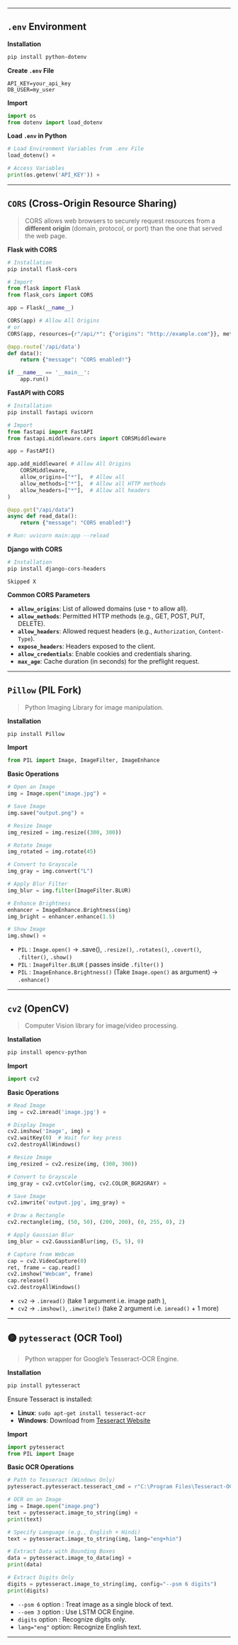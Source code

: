 

---

## **`.env` Environment**

**Installation**
```bash
pip install python-dotenv
```

**Create `.env` File**
```
API_KEY=your_api_key
DB_USER=my_user
```

**Import**
```python
import os
from dotenv import load_dotenv
```

**Load `.env` in Python**
```python
# Load Environment Variables from .env File
load_dotenv() ⭐

# Access Variables
print(os.getenv('API_KEY')) ⭐
```

---
## **`CORS` (Cross-Origin Resource Sharing)**

> CORS allows web browsers to securely request resources from a **different origin** (domain, protocol, or port) than the one that served the web page.


**Flask with CORS**
```bash
# Installation
pip install flask-cors
```

```python
# Import
from flask import Flask
from flask_cors import CORS
```
```python
app = Flask(__name__)

CORS(app) # Allow All Origins
# or
CORS(app, resources={r"/api/*": {"origins": "http://example.com"}}, methods=["GET", "POST"]) # Allow Specific Origins & Methods

@app.route('/api/data')
def data():
    return {"message": "CORS enabled!"}

if __name__ == '__main__':
    app.run()
```

**FastAPI with CORS**
```bash
# Installation
pip install fastapi uvicorn
```

```python
# Import
from fastapi import FastAPI
from fastapi.middleware.cors import CORSMiddleware
```
```python
app = FastAPI()

app.add_middleware( # Allow All Origins
    CORSMiddleware,
    allow_origins=["*"],  # Allow all
    allow_methods=["*"],  # Allow all HTTP methods
    allow_headers=["*"],  # Allow all headers
)

@app.get("/api/data")
async def read_data():
    return {"message": "CORS enabled!"}

# Run: uvicorn main:app --reload
```

**Django with CORS**
```bash
# Installation
pip install django-cors-headers
```

```
Skipped X
```

**Common CORS Parameters**
- **`allow_origins`**: List of allowed domains (use `*` to allow all).
- **`allow_methods`**: Permitted HTTP methods (e.g., GET, POST, PUT, DELETE).
- **`allow_headers`**: Allowed request headers (e.g., `Authorization`, `Content-Type`).
- **`expose_headers`**: Headers exposed to the client.
- **`allow_credentials`**: Enable cookies and credentials sharing.
- **`max_age`**: Cache duration (in seconds) for the preflight request.

---
## **`Pillow` (PIL Fork)**

> Python Imaging Library for image manipulation.

**Installation**
```bash
pip install Pillow
```

**Import**
```python
from PIL import Image, ImageFilter, ImageEnhance
```

**Basic Operations**
```python
# Open an Image
img = Image.open("image.jpg") ⭐

# Save Image
img.save("output.png") ⭐

# Resize Image
img_resized = img.resize((300, 300))

# Rotate Image
img_rotated = img.rotate(45)

# Convert to Grayscale
img_gray = img.convert("L")

# Apply Blur Filter
img_blur = img.filter(ImageFilter.BLUR)

# Enhance Brightness
enhancer = ImageEnhance.Brightness(img)
img_bright = enhancer.enhance(1.5)

# Show Image
img.show() ⭐
```
- `PIL` : `Image.open()` -> .save(), `.resize()`, `.rotates()`, `.covert()`, `.filter()`, `.show()`
- `PIL` : `ImageFilter.BLUR` ( passes inside `.filter()` )
- `PIL` : `ImageEnhance.Brightness()` (Take `Image.open()` as argument) -> `.enhance()` 

---
## **`cv2` (OpenCV)**

> Computer Vision library for image/video processing.

**Installation**
```bash
pip install opencv-python
```

**Import**
```python
import cv2
```

**Basic Operations**
```python
# Read Image
img = cv2.imread('image.jpg') ⭐

# Display Image
cv2.imshow('Image', img) ⭐
cv2.waitKey(0)  # Wait for key press
cv2.destroyAllWindows()

# Resize Image
img_resized = cv2.resize(img, (300, 300))

# Convert to Grayscale
img_gray = cv2.cvtColor(img, cv2.COLOR_BGR2GRAY) ⭐

# Save Image
cv2.imwrite('output.jpg', img_gray) ⭐

# Draw a Rectangle
cv2.rectangle(img, (50, 50), (200, 200), (0, 255, 0), 2)

# Apply Gaussian Blur
img_blur = cv2.GaussianBlur(img, (5, 5), 0)

# Capture from Webcam
cap = cv2.VideoCapture(0)
ret, frame = cap.read()
cv2.imshow("Webcam", frame)
cap.release()
cv2.destroyAllWindows()
```
- `cv2` ->  `.imread()` (take 1 argument i.e. image path ), 
- `cv2` -> `.imshow()`, `.imwrite()`   (take 2 argument i.e. `imread()` + 1 more)

---

## 🟡 **`pytesseract` (OCR Tool)**

> Python wrapper for Google’s Tesseract-OCR Engine.

**Installation**
```bash
pip install pytesseract
```

Ensure Tesseract is installed:
- **Linux**: `sudo apt-get install tesseract-ocr`
- **Windows**: Download from [Tesseract Website](https://github.com/UB-Mannheim/tesseract/wiki)

**Import**
```python
import pytesseract
from PIL import Image
```

 **Basic OCR Operations**
```python
# Path to Tesseract (Windows Only)
pytesseract.pytesseract.tesseract_cmd = r"C:\Program Files\Tesseract-OCR\tesseract.exe"

# OCR on an Image
img = Image.open("image.png")
text = pytesseract.image_to_string(img) ⭐
print(text)

# Specify Language (e.g., English + Hindi)
text = pytesseract.image_to_string(img, lang="eng+hin")

# Extract Data with Bounding Boxes
data = pytesseract.image_to_data(img) ⭐
print(data)

# Extract Digits Only
digits = pytesseract.image_to_string(img, config="--psm 6 digits")
print(digits)
```
- `--psm 6`  option :  Treat image as a single block of text.
 - `--oem 3`  option :  Use LSTM OCR Engine. 
 - `digits`  option : Recognize digits only.  
 - `lang="eng"` option:  Recognize English text. 

---
